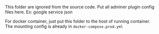 This folder are ignored from the source code. Put all adminer plugin config files here. Ex: google service json

For docker container, just put this folder to the host of running container. The mounting config is already in `docker-compose.prod.yml`

